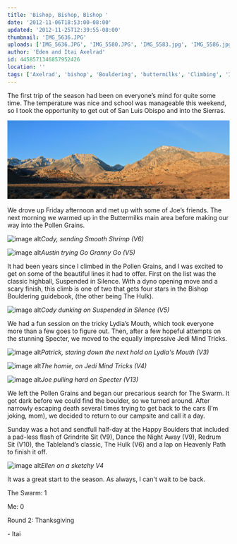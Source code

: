 ```yaml
---
title: 'Bishop, Bishop, Bishop '
date: '2012-11-06T18:53:00-08:00'
updated: '2012-11-25T12:39:55-08:00'
thumbnail: 'IMG_5636.JPG'
uploads: ['IMG_5636.JPG', 'IMG_5580.JPG', 'IMG_5583.jpg', 'IMG_5586.jpg', 'IMG_5603.JPG', 'IMG_5619.jpg', 'IMG_5609.JPG', 'IMG_5648.jpg']
author: 'Eden and Itai Axelrad'
id: 4458571346857952426
location: ''
tags: ['Axelrad', 'bishop', 'Bouldering', 'buttermilks', 'Climbing', 'Itai']
---
```


The first trip of the season had been on everyone’s mind for quite some time. The temperature was nice and school was manageable this weekend, so I took the opportunity to get out of San Luis Obispo and into the Sierras.

![image alt](uploads/IMG_5636.JPG)

We drove up Friday afternoon and met up with some of Joe’s friends. The next morning we warmed up in the Buttermilks main area before making our way into the Pollen Grains. 

![image alt](uploads/IMG_5580.JPG)*Cody, sending Smooth Shrimp (V6)*

![image alt](uploads/IMG_5583.jpg)*Austin trying Go Granny Go (V5)*

It had been years since I climbed in the Pollen Grains, and I was excited to get on some of the beautiful lines it had to offer. First on the list was the classic highball, Suspended in Silence. With a dyno opening move and a scary finish, this climb is one of two that gets four stars in the Bishop Bouldering guidebook, (the other being The Hulk).

![image alt](uploads/IMG_5586.jpg)*Cody dunking on Suspended in Silence (V5)*

We had a fun session on the tricky Lydia’s Mouth, which took everyone more than a few goes to figure out. Then, after a few hopeful attempts on the stunning Specter, we moved to the equally impressive Jedi Mind Tricks. 

![image alt](uploads/IMG_5603.JPG)*Patrick, staring down the next hold on Lydia's Mouth (V3)*

![image alt](uploads/IMG_5619.jpg)*The homie, on Jedi Mind Tricks (V4)*

![image alt](uploads/IMG_5609.JPG)*Joe pulling hard on Specter (V13)*

We left the Pollen Grains and began our precarious search for The Swarm. It got dark before we could find the boulder, so we turned around. After narrowly escaping death several times trying to get back to the cars (I’m joking, mom), we decided to return to our campsite and call it a day.

Sunday was a hot and sendfull half-day at the Happy Boulders that included a pad-less flash of Grindrite Sit (V9), Dance the Night Away (V9), Redrum Sit (V10), the Tableland’s classic, The Hulk (V6) and a lap on Heavenly Path to finish it off.

![image alt](uploads/IMG_5648.jpg)*Ellen on a sketchy V4*

It was a great start to the season. As always, I can't wait to be back.

The Swarm: 1

Me: 0

Round 2: Thanksgiving

\- Itai
